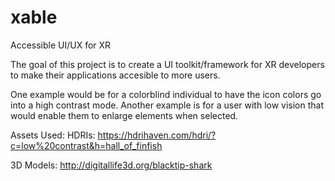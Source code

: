 # xable
Accessible UI/UX for XR

The goal of this project is to create a UI toolkit/framework for XR developers to make their applications accesible to more users.

One example would be for a colorblind individual to have the icon colors go into a high contrast mode.
Another example is for a user with low vision that would enable them to enlarge elements when selected.


Assets Used:
HDRIs:
https://hdrihaven.com/hdri/?c=low%20contrast&h=hall_of_finfish

3D Models:
http://digitallife3d.org/blacktip-shark
